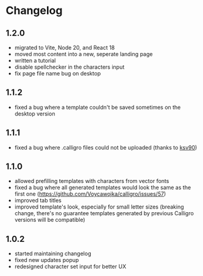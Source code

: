 # Changelog

## 1.2.0

- migrated to Vite, Node 20, and React 18
- moved most content into a new, seperate landing page
- written a tutorial
- disable spellchecker in the characters input
- fix page file name bug on desktop

## 1.1.2

- fixed a bug where a template couldn't be saved sometimes on the desktop version

## 1.1.1

- fixed a bug where .calligro files could not be uploaded (thanks to [ksv90](https://github.com/Voycawojka/calligro/pull/76))

## 1.1.0

- allowed prefilling templates with characters from vector fonts
- fixed a bug where all generated templates would look the same as the first one (https://github.com/Voycawojka/calligro/issues/57)
- improved tab titles
- improved template's look, especially for small letter sizes (breaking change, there's no guarantee templates generated by previous Calligro versions will be compatible)

## 1.0.2

- started maintaining changelog
- fixed new updates popup
- redesigned character set input for better UX
